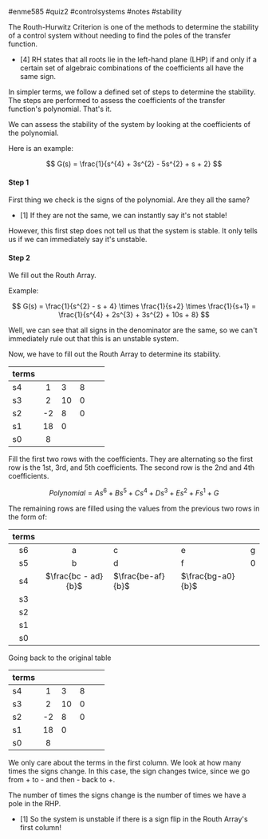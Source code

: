 #enme585 #quiz2 #controlsystems #notes #stability


The Routh-Hurwitz Criterion is one of the methods to determine the stability of a control system without needing to find the poles of the transfer function.

- [4] RH states that all roots lie in the left-hand plane (LHP) if and only if a certain set of algebraic combinations of the coefficients all have the same sign.

In simpler terms, we follow a defined set of steps to determine the stability. The steps are performed to assess the coefficients of the transfer function's polynomial. That's it.

We can assess the stability of the system by looking at the coefficients of the polynomial.

Here is an example:

$$
G(s) = \frac{1}{s^{4} + 3s^{2} - 5s^{2} + s + 2}
$$

#### Step 1
First thing we check is the signs of the polynomial. Are they all the same?

- [1] If they are not the same, we can instantly say it's not stable!

However, this first step does not tell us that the system is stable. It only tells us if we can immediately say it's unstable.

#### Step 2
We fill out the Routh Array.

Example:

$$
G(s) = \frac{1}{s^{2} - s + 4} \times \frac{1}{s+2} \times \frac{1}{s+1} = \frac{1}{s^{4} + 2s^{3} + 3s^{2} + 10s + 8}
$$

Well, we can see that all signs in the denominator are the same, so we can't immediately rule out that this is an unstable system.

Now, we have to fill out the Routh Array to determine its stability.

| terms |     |     |     |     |     |
| ----- |:---:| --- |:---:| --- | --- |
| s4    |  1  | 3   |  8  |     |     |
| s3    |  2  | 10  |  0  |     |     |
| s2    | -2  | 8   |  0  |     |     |
| s1    | 18  | 0   |     |     |     |
| s0    |  8  |     |     |     |     |

Fill the first two rows with the coefficients. They are alternating so the first row is the 1st, 3rd, and 5th coefficients. The second row is the 2nd and 4th coefficients.

$$
Polynomial = As^{6} + Bs^{5} + Cs^{4} + Ds^{3} + Es^{2} + Fs^{1} + G
$$

The remaining rows are filled using the values from the previous two rows in the form of:

| terms |                     |                   |                   |     |
|:-----:|:-------------------:| ----------------- | ----------------- | --- |
|  s6   |          a          | c                 | e                 | g   |
|  s5   |          b          | d                 | f                 | 0   |
|  s4   | $\frac{bc - ad}{b}$ | $\frac{be-af}{b}$ | $\frac{bg-a0}{b}$ |     |
|  s3   |                     |                   |                   |     |
|  s2   |                     |                   |                   |     |
|  s1   |                     |                   |                   |     |
|  s0   |                     |                   |                   |     |

Going back to the original table

| terms |     |     |     |     |     |
| ----- |:---:| --- |:---:| --- | --- |
| s4    |  1  | 3   |  8  |     |     |
| s3    |  2  | 10  |  0  |     |     |
| s2    | -2  | 8   |  0  |     |     |
| s1    | 18  | 0   |     |     |     |
| s0    |  8  |     |     |     |     |

We only care about the terms in the first column. We look at how many times the signs change. In this case, the sign changes twice, since we go from + to - and then - back to +.

The number of times the signs change is the number of times we have a pole in the RHP.

- [1] So the system is unstable if there is a sign flip in the Routh Array's first column!



